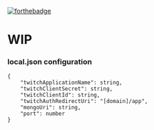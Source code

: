 [![forthebadge](http://forthebadge.com/images/badges/fuck-it-ship-it.svg)](http://forthebadge.com)

# WIP

### local.json configuration
```
{
	"twitchApplicationName": string,
	"twitchClientSecret": string,
	"twitchClientId": string,
	"twitchAuthRedirectUri": "[domain]/app",
	"mongoUri": string,
	"port": number
}
```
